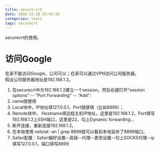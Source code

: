 ```yaml
---
title: secure-crt
date: 2016-11-28 22:43:19
categories: tools
tags: securecrt
---
```


securecrt的使用。

<!-- more -->


# 访问Google
在家不能访问Google，公司可以；在家可以通过VPN访问公司服务器。  
假设公司服务器地址是192.168.1.2。  

1. 在securecrt中为192.168.1.2建立一个session，然后右键打开“session options” -- "Port Forwarding" -- "Add":  
2. name随便填  
3. Local块中，IP地址填127.0.0.1，Port随便填（比如8899）；
4. Remote块中， Hostname填远程主机IP地址，这里是192.168.1.2，Port填写192.168.1.2上SSH端口，这里是22，勾上Dynamic forwarding...  
5. 断开连接，重新连接192.168.1.2。  
6. 在本地使用 netstat -an | grep 8899就可以看到本地监听了8899端口。  
7. Safari配置：Safari偏好设置--高级--代理--更改设置--勾上SOCKS代理--ip填写127.0.0.1，端口填写8899





